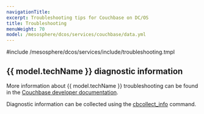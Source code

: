 ```yaml
---
navigationTitle:
excerpt: Troubleshooting tips for Couchbase on DC/OS
title: Troubleshooting
menuWeight: 70
model: /mesosphere/dcos/services/couchbase/data.yml
---
```


#include /mesosphere/dcos/services/include/troubleshooting.tmpl

## {{ model.techName }} diagnostic information

More information about {{ model.techName }} troubleshooting can be found in the [Couchbase developer documentation](https://developer.couchbase.com/documentation/server/current/troubleshooting/troubleshooting-general-tips.html).

Diagnostic information can be collected using the [cbcollect_info](https://developer.couchbase.com/documentation/server/current/cli/cbcollect-info-tool.html) command.

